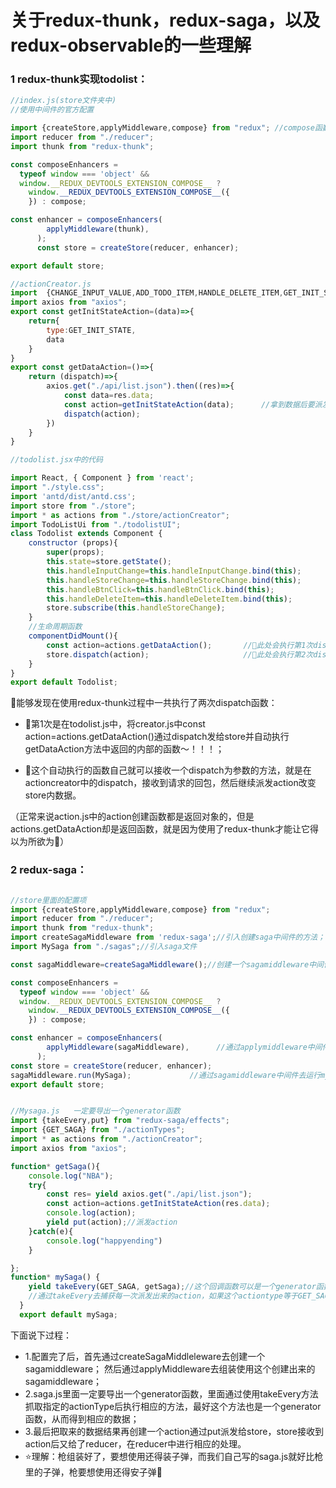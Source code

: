 # 关于redux-thunk，redux-saga，以及redux-observable的一些理解

### 1 redux-thunk实现todolist：

```javascript
//index.js(store文件夹中)
//使用中间件的官方配置

import {createStore,applyMiddleware,compose} from "redux"; //compose函数，可以把多个Store Enhancer函数串接起来成为一个函数
import reducer from "./reducer";
import thunk from "redux-thunk";

const composeEnhancers =
  typeof window === 'object' &&
  window.__REDUX_DEVTOOLS_EXTENSION_COMPOSE__ ?   
    window.__REDUX_DEVTOOLS_EXTENSION_COMPOSE__({
    }) : compose;

const enhancer = composeEnhancers(
        applyMiddleware(thunk),
      );
      const store = createStore(reducer, enhancer);

export default store;

//actionCreator.js
import  {CHANGE_INPUT_VALUE,ADD_TODO_ITEM,HANDLE_DELETE_ITEM,GET_INIT_STATE} from "./actionTypes";
import axios from "axios";
export const getInitStateAction=(data)=>{
    return{
        type:GET_INIT_STATE,
        data
    }
}
export const getDataAction=()=>{
    return (dispatch)=>{
        axios.get("./api/list.json").then((res)=>{
            const data=res.data;
            const action=getInitStateAction(data);      //拿到数据后要派发aciton同步
            dispatch(action);
        })
    }
}

//todolist.jsx中的代码

import React, { Component } from 'react';
import "./style.css";
import 'antd/dist/antd.css';
import store from "./store";
import * as actions from "./store/actionCreator";
import TodoListUi from "./todolistUI";
class Todolist extends Component {
    constructor (props){
        super(props);
        this.state=store.getState();
        this.handleInputChange=this.handleInputChange.bind(this);
        this.handleStoreChange=this.handleStoreChange.bind(this);
        this.handleBtnClick=this.handleBtnClick.bind(this);
        this.handleDeleteItem=this.handleDeleteItem.bind(this);
        store.subscribe(this.handleStoreChange);
    }
    //生命周期函数
    componentDidMount(){
        const action=actions.getDataAction();       //🍿此处会执行第1次dispatch
        store.dispatch(action);                     //🍿此处会执行第2次dispatch           
    }
}
export default Todolist;

```

🌟能够发现在使用redux-thunk过程中一共执行了两次dispatch函数：

- 🦁第1次是在todolist.js中，将creator.js中const action=actions.getDataAction()通过dispatch发给store并自动执行getDataAction方法中返回的内部的函数～！！！；

- 🐺这个自动执行的函数自己就可以接收一个dispatch为参数的方法，就是在actioncreator中的dispatch，接收到请求的回包，然后继续派发action改变store内数据。

（正常来说action.js中的action创建函数都是返回对象的，但是actions.getDataAction却是返回函数，就是因为使用了redux-thunk才能让它得以为所欲为😤）



### 2 redux-saga：

```javascript

//store里面的配置项
import {createStore,applyMiddleware,compose} from "redux";
import reducer from "./reducer";
import thunk from "redux-thunk";
import createSagaMiddleware from 'redux-saga';//引入创建saga中间件的方法；
import MySaga from "./sagas";//引入saga文件

const sagaMiddleware=createSagaMiddleware();//创建一个sagamiddleware中间件

const composeEnhancers =
  typeof window === 'object' &&
  window.__REDUX_DEVTOOLS_EXTENSION_COMPOSE__ ?   
    window.__REDUX_DEVTOOLS_EXTENSION_COMPOSE__({
    }) : compose;

const enhancer = composeEnhancers(
        applyMiddleware(sagaMiddleware),      //通过applymiddleware中间件去使用这个中间件
      );
const store = createStore(reducer, enhancer);
sagaMiddleware.run(MySaga);             //通过sagamiddleware中间件去运行mysaga文件。
export default store;


//Mysaga.js   一定要导出一个generator函数
import {takeEvery,put} from "redux-saga/effects";
import {GET_SAGA} from "./actionTypes";
import * as actions from "./actionCreator";
import axios from "axios";

function* getSaga(){
    console.log("NBA");
    try{
        const res= yield axios.get("./api/list.json");
        const action=actions.getInitStateAction(res.data);
        console.log(action);
        yield put(action);//派发action
    }catch(e){
        console.log("happyending")
    }

};
function* mySaga() {
    yield takeEvery(GET_SAGA, getSaga);//这个回调函数可以是一个generator函数或者普通的函数
    //通过takeEvery去捕获每一次派发出来的action，如果这个actiontype等于GET_SAGA，那么就执行getSaga方法
  }
  export default mySaga;
```

下面说下过程：

- 1.配置完了后，首先通过createSagaMiddleleware去创建一个sagamiddleware； 然后通过applyMiddleware去组装使用这个创建出来的sagamiddleware；
- 2.saga.js里面一定要导出一个generator函数，里面通过使用takeEvery方法抓取指定的actionType后执行相应的方法，最好这个方法也是一个generator函数，从而得到相应的数据；
- 3.最后把取来的数据结果再创建一个action通过put派发给store，store接收到action后又给了reducer，在reducer中进行相应的处理。
- ⭐理解：枪组装好了，要想使用还得装子弹，而我们自己写的saga.js就好比枪里的子弹，枪要想使用还得安子弹🚄